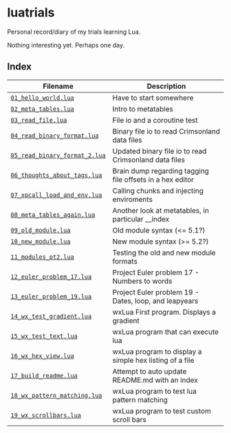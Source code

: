 luatrials
=========

Personal record/diary of my trials learning Lua.

Nothing interesting yet.  Perhaps one day.


Index
-----

Filename  | Description
--------- | -----------
[`01_hello_world.lua`](01_hello_world.lua)  |  Have to start somewhere
[`02_meta_tables.lua`](02_meta_tables.lua)  |  Intro to metatables
[`03_read_file.lua`](03_read_file.lua)  |  File io and a coroutine test
[`04_read_binary_format.lua`](04_read_binary_format.lua)  |  Binary file io to read Crimsonland data files
[`05_read_binary_format_2.lua`](05_read_binary_format_2.lua)  |  Updated binary file io to read Crimsonland data files
[`06_thoughts_about_tags.lua`](06_thoughts_about_tags.lua)  |  Brain dump regarding tagging file offsets in a hex editor
[`07_xpcall_load_and_env.lua`](07_xpcall_load_and_env.lua)  |  Calling chunks and injecting enviroments
[`08_meta_tables_again.lua`](08_meta_tables_again.lua)  |  Another look at metatables, in particular __index
[`09_old_module.lua`](09_old_module.lua)  |  Old module syntax (<= 5.1?)
[`10_new_module.lua`](10_new_module.lua)  |  New module syntax (>= 5.2?)
[`11_modules_pt2.lua`](11_modules_pt2.lua)  |  Testing the old and new module formats
[`12_euler_problem_17.lua`](12_euler_problem_17.lua)  |  Project Euler problem 17 - Numbers to words
[`13_euler_problem_19.lua`](13_euler_problem_19.lua)  |  Project Euler problem 19 - Dates, loop, and leapyears
[`14_wx_test_gradient.lua`](14_wx_test_gradient.lua)  |  wxLua First program.  Displays a gradient
[`15_wx_test_text.lua`](15_wx_test_text.lua)  |  wxLua program that can execute lua
[`16_wx_hex_view.lua`](16_wx_hex_view.lua)  |  wxLua program to display a simple hex listing of a file
[`17_build_readme.lua`](17_build_readme.lua)  |  Attempt to auto update README.md with an index
[`18_wx_pattern_matching.lua`](18_wx_pattern_matching.lua)  |  wxLua program to test lua pattern matching
[`19_wx_scrollbars.lua`](19_wx_scrollbars.lua)  |  wxLua program to test custom scroll bars